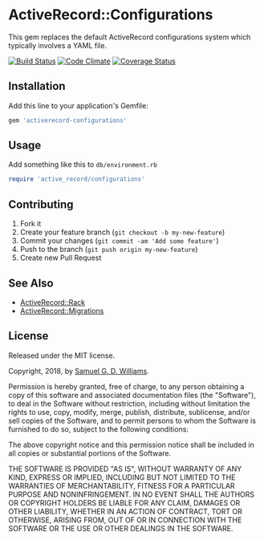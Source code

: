 # ActiveRecord::Configurations

This gem replaces the default ActiveRecord configurations system which typically involves a YAML file.

[![Build Status](https://secure.travis-ci.org/ioquatix/activerecord-configurations.svg)](http://travis-ci.org/ioquatix/activerecord-configurations)
[![Code Climate](https://codeclimate.com/github/ioquatix/activerecord-configurations.svg)](https://codeclimate.com/github/ioquatix/activerecord-configurations)
[![Coverage Status](https://coveralls.io/repos/ioquatix/activerecord-configurations/badge.svg)](https://coveralls.io/r/ioquatix/activerecord-configurations)

## Installation

Add this line to your application's Gemfile:

```ruby
gem 'activerecord-configurations'
```

## Usage

Add something like this to `db/environment.rb`

```ruby
require 'active_record/configurations'


```

## Contributing

1. Fork it
2. Create your feature branch (`git checkout -b my-new-feature`)
3. Commit your changes (`git commit -am 'Add some feature'`)
4. Push to the branch (`git push origin my-new-feature`)
5. Create new Pull Request

## See Also

- [ActiveRecord::Rack](https://github.com/ioquatix/activerecord-rack)
- [ActiveRecord::Migrations](https://github.com/ioquatix/activerecord-migrations)

## License

Released under the MIT license.

Copyright, 2018, by [Samuel G. D. Williams](http://www.codeotaku.com/samuel-williams).

Permission is hereby granted, free of charge, to any person obtaining a copy
of this software and associated documentation files (the "Software"), to deal
in the Software without restriction, including without limitation the rights
to use, copy, modify, merge, publish, distribute, sublicense, and/or sell
copies of the Software, and to permit persons to whom the Software is
furnished to do so, subject to the following conditions:

The above copyright notice and this permission notice shall be included in
all copies or substantial portions of the Software.

THE SOFTWARE IS PROVIDED "AS IS", WITHOUT WARRANTY OF ANY KIND, EXPRESS OR
IMPLIED, INCLUDING BUT NOT LIMITED TO THE WARRANTIES OF MERCHANTABILITY,
FITNESS FOR A PARTICULAR PURPOSE AND NONINFRINGEMENT. IN NO EVENT SHALL THE
AUTHORS OR COPYRIGHT HOLDERS BE LIABLE FOR ANY CLAIM, DAMAGES OR OTHER
LIABILITY, WHETHER IN AN ACTION OF CONTRACT, TORT OR OTHERWISE, ARISING FROM,
OUT OF OR IN CONNECTION WITH THE SOFTWARE OR THE USE OR OTHER DEALINGS IN
THE SOFTWARE.

